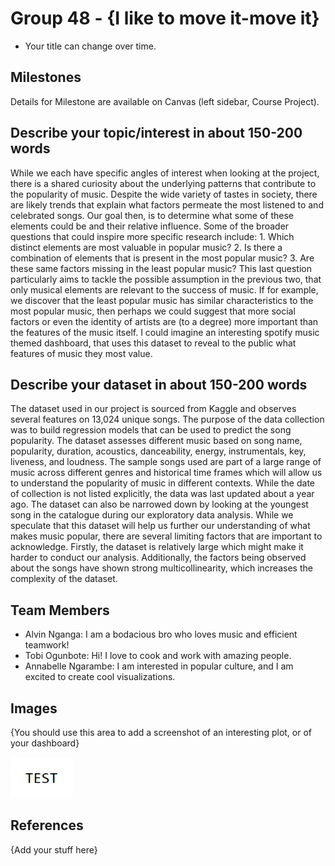 # Group 48 - {I like to move it-move it}

- Your title can change over time.

## Milestones

Details for Milestone are available on Canvas (left sidebar, Course Project).

## Describe your topic/interest in about 150-200 words

While we each have specific angles of interest when looking at the project, there is a shared curiosity about the underlying patterns that contribute to the popularity of music. Despite the wide variety of tastes in society, there are likely trends that explain what factors permeate the most listened to and celebrated songs. Our goal then, is to determine what some of these elements could be and their relative influence. Some of the broader questions that could inspire more specific research include: 1. Which distinct elements are most valuable in popular music?  2. Is there a combination of elements that is present in the most popular music? 3. Are these same factors missing in the least popular music? This last question particularly aims to tackle the possible assumption in the previous two, that only musical elements are relevant to the success of music. If for example, we discover that the least popular music has similar characteristics to the most popular music, then perhaps we could suggest that more social factors or even the identity of artists are (to a degree) more important than the features of the music itself. I could imagine an interesting spotify music themed dashboard, that uses this dataset to reveal to the public what features of music they most value.

## Describe your dataset in about 150-200 words

The dataset used in our project is sourced from Kaggle and observes several features on 13,024
unique songs. The purpose of the data collection was to build regression models that can be
used to predict the song popularity. The dataset assesses different music based on song name,
popularity, duration, acoustics, danceability, energy, instrumentals, key, liveness, and loudness.
The sample songs used are part of a large range of music across different genres and historical
time frames which will allow us to understand the popularity of music in different contexts.
While the date of collection is not listed explicitly, the data was last updated about a year ago.
The dataset can also be narrowed down by looking at the youngest song in the catalogue during
our exploratory data analysis. While we speculate that this dataset will help us further our
understanding of what makes music popular, there are several limiting factors that are
important to acknowledge. Firstly, the dataset is relatively large which might make it harder to
conduct our analysis. Additionally, the factors being observed about the songs have shown
strong multicollinearity, which increases the complexity of the dataset.
## Team Members

- Alvin Nganga: I am a bodacious bro who loves music and efficient teamwork!
- Tobi Ogunbote: Hi! I love to cook and work with amazing people. 
- Annabelle Ngarambe: I am interested in popular culture, and I am excited to create cool visualizations. 

## Images

{You should use this area to add a screenshot of an interesting plot, or of your dashboard}

<img src ="images/test.png" width="100px">

## References

{Add your stuff here}



